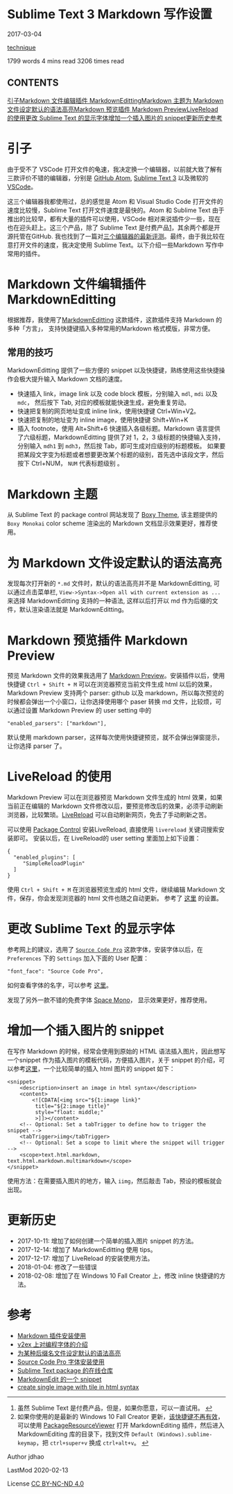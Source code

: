 # Sublime Text 3 Markdown 写作设置

2017-03-04 

[ technique ](https://jdhao.github.io/categories/technique/)

 1799 words 4 mins read 3206 times read

## CONTENTS

[引子](https://jdhao.github.io/2017/03/04/Sublime-Windows-Markdown/#引子)[Markdown 文件编辑插件 MarkdownEditting](https://jdhao.github.io/2017/03/04/Sublime-Windows-Markdown/#markdown-文件编辑插件-markdowneditting)[Markdown 主题](https://jdhao.github.io/2017/03/04/Sublime-Windows-Markdown/#markdown-主题)[为 Markdown 文件设定默认的语法高亮](https://jdhao.github.io/2017/03/04/Sublime-Windows-Markdown/#为-markdown-文件设定默认的语法高亮)[Markdown 预览插件 Markdown Preview](https://jdhao.github.io/2017/03/04/Sublime-Windows-Markdown/#markdown-预览插件-markdown-preview)[LiveReload 的使用](https://jdhao.github.io/2017/03/04/Sublime-Windows-Markdown/#livereload-的使用)[更改 Sublime Text 的显示字体](https://jdhao.github.io/2017/03/04/Sublime-Windows-Markdown/#更改-sublime-text-的显示字体)[增加一个插入图片的 snippet](https://jdhao.github.io/2017/03/04/Sublime-Windows-Markdown/#增加一个插入图片的-snippet)[更新历史](https://jdhao.github.io/2017/03/04/Sublime-Windows-Markdown/#更新历史)[参考](https://jdhao.github.io/2017/03/04/Sublime-Windows-Markdown/#参考)

# 引子

由于受不了 VSCode 打开文件的龟速，我决定换一个编辑器，以前就大致了解有三款评价不错的编辑器，分别是 [GitHub Atom](https://atom.io/), [Sublime Text 3](https://www.sublimetext.com/) 以及微软的 [VSCode](https://code.visualstudio.com/)。

这三个编辑器我都使用过，总的感觉是 Atom 和 Visual Studio Code 打开文件的速度比较慢，Sublime Text 打开文件速度是最快的。Atom 和 Sublime Text 由于推出的比较早，都有大量的插件可以使用，VSCode 相对来说插件少一些，现在也在迎头赶上。这三个产品，除了 Sublime Text 是付费产品[1](https://jdhao.github.io/2017/03/04/Sublime-Windows-Markdown/#fn:1)，其余两个都是开源托管在GitHub. 我也找到了一篇对[三个编辑器的最新评测](https://blog.xinhong.me/post/sublime-text-vs-vscode-vs-atom-performance-dec-2016/)。最终，由于我比较在意打开文件的速度，我决定使用 Sublime Text。以下介绍一些Markdown 写作中常用的插件。

# Markdown 文件编辑插件 MarkdownEditting

根据推荐，我使用了[MarkdownEditting](https://github.com/SublimeText-Markdown/MarkdownEditing) 这款插件，这款插件支持 Markdown 的多种「方言」， 支持快捷键插入多种常用的Markdown 格式模版，非常方便。

## 常用的技巧

MarkdownEditting 提供了一些方便的 snippet 以及快捷键，熟练使用这些快捷操作会极大提升输入 Markdown 文档的速度。

- 快速插入 link，image link 以及 code block 模板，分别输入 `mdl`, `mdi` 以及 `mdc`， 然后按下 Tab, 对应的模板就能快速生成，避免重复劳动。
- 快速把复制的网页地址变成 inline link，使用快捷键 Ctrl+Win+V[2](https://jdhao.github.io/2017/03/04/Sublime-Windows-Markdown/#fn:2)。
- 快速把复制的地址变为 inline image，使用快捷键 Shift+Win+K
- 插入 footnote，使用 Alt+Shift+6 快速插入各级标题。Markdown 语言提供了六级标题，MarkdownEditting 提供了对 1，2，3 级标题的快捷输入支持，分别输入 `mdh1` 到 `mdh3`，然后按 Tab，即可生成对应级别的标题模板。 如果要把某段文字变为标题或者想要更改某个标题的级别，首先选中该段文字，然后按下 Ctrl+NUM， `NUM` 代表标题级别 。

# Markdown 主题

从 Sublime Text 的 package control 网站发现了 [Boxy Theme](https://github.com/ihodev/sublime-boxy), 该主题提供的 `Boxy Monokai` color scheme 渲染出的 Markdown 文档显示效果更好，推荐使用。

# 为 Markdown 文件设定默认的语法高亮

发现每次打开新的 `*.md` 文件时，默认的语法高亮并不是 MarkdownEditting, 可以通过点击菜单栏, `View->Syntax->Open all with current extension as ...` 来选择 MarkdownEditting 支持的一种语法, 这样以后打开以 md 作为后缀的文件，默认渲染语法就是 MarkdownEditting。

# Markdown 预览插件 Markdown Preview

预览 Markdown 文件的效果我选用了 [Markdown Preview](https://github.com/revolunet/sublimetext-markdown-preview)。安装插件以后，使用快捷键 `Ctrl + Shift + M` 可以在浏览器预览当前文件生成 html 以后的效果，Markdown Preview 支持两个 parser: github 以及 markdown，所以每次预览的时候都会弹出一个小窗口，让你选择使用哪个 paser 转换 md 文件，比较烦，可以通过设置 Markdown Preview 的 user setting 中的

```fallback
"enabled_parsers": ["markdown"],
```

默认使用 markdown parser，这样每次使用快捷键预览，就不会弹出弹窗提示，让你选择 parser 了。

# LiveReload 的使用

Markdown Preview 可以在浏览器预览 Markdown 文件生成的 html 效果，如果当前正在编辑的 Markdown 文件修改以后，要预览修改后的效果，必须手动刷新浏览器，比较繁琐。[LiveReload](https://packagecontrol.io/packages/LiveReload) 可以自动刷新网页，免去了手动刷新之苦。

可以使用 [Package Control](https://packagecontrol.io/installation) 安装LiveReload, 直接使用 `livereload` 关键词搜索安装即可。 安装以后，在 LiveReload的 user setting 里面加上如下设置：

```fallback
{
  "enabled_plugins": [
     "SimpleReloadPlugin"
  ]
}
```

使用 `Ctrl + Shift + M` 在浏览器预览生成的 html 文件，继续编辑 Markdown 文件，保存，你会发现浏览器的 html 文件也随之自动更新。 参考了 [这里](https://github.com/SublimeText-Markdown/MarkdownEditing#enable-wysiwyg) 的设置。

# 更改 Sublime Text 的显示字体

参考网上的建议，选用了 [`Source Code Pro`](https://github.com/adobe-fonts/source-code-pro) 这款字体，安装字体以后，在 `Preferences` 下的 `Settings` 加入下面的 User 配置：

```fallback
"font_face": "Source Code Pro",
```

如何查看字体的名字，可以参考 [这里](https://jdhao.github.io/2017/05/13/guide-on-how-to-use-chinese-with-matplotlib/)。

发现了另外一款不错的免费字体 [Space Mono](https://fonts.google.com/specimen/Space+Mono)， 显示效果更好，推荐使用。

# 增加一个插入图片的 snippet

在写作 Markdown 的时候，经常会使用到原始的 HTML 语法插入图片，因此想写一个snippet 作为插入图片的模板代码，方便插入图片，关于 snippet 的介绍，可以参考[这里](http://docs.sublimetext.info/en/latest/extensibility/snippets.html)，一个比较简单的插入 html 图片的 snippet 如下：

```fallback
<snippet>
    <description>insert an image in html syntax</description>
    <content>
        <![CDATA[<img src="${1:image link}"
         title="${2:image title}"
         style="float: middle;"
         >]]></content>
    <!-- Optional: Set a tabTrigger to define how to trigger the snippet -->
    <tabTrigger>iimg</tabTrigger>
    <!-- Optional: Set a scope to limit where the snippet will trigger -->
    <scope>text.html.markdown, text.html.markdown.multimarkdown</scope>
</snippet>
```

使用方法：在需要插入图片的地方，输入 `iimg`，然后敲击 Tab，预设的模板就会出现。

# 更新历史

- 2017-10-11: 增加了如何创建一个简单的插入图片 snippet 的方法。
- 2017-12-14: 增加了 MarkdownEditting 使用 tips。
- 2017-12-17: 增加了 LiveReload 的安装使用方法。
- 2018-01-04: 修改了一些错误
- 2018-02-08: 增加了在 Windows 10 Fall Creator 上，修改 inline 快捷键的方法。

# 参考

- [Markdown 插件安装使用](http://www.jianshu.com/p/335b7d1be39e)
- [v2ex 上对编程字体的介绍](https://www.v2ex.com/t/217878)
- [为某种后缀名文件设定默认的语法高亮](http://stackoverflow.com/questions/7574502/set-default-syntax-to-different-filetype-in-sublime-text-2)
- [Source Code Pro 字体安装使用](http://t.cn/RiaAdZ0)
- [Sublime Text package 的在线仓库](https://packagecontrol.io/)
- [MarkdownEdit 的一个 snippet](https://goo.gl/KsVtS3)
- [create single image with tile in html syntax](https://hypjudy.github.io/2017/02/04/tips-about-blog/)

------

1. 虽然 Sublime Text 是付费产品，但是，如果你愿意，可以一直试用。 [↩︎](https://jdhao.github.io/2017/03/04/Sublime-Windows-Markdown/#fnref:1)
2. 如果你使用的是最新的 Windows 10 Fall Creator 更新，[该快捷键不再有效](https://github.com/SublimeText-Markdown/MarkdownEditing/issues/488)，可以使用 [PackageResourceViewer](https://github.com/skuroda/PackageResourceViewer) 打开 MarkdownEditing 插件，然后进入 MarkdownEditing 库的目录下，找到文件 `Default (Windows).sublime-keymap`，把 `ctrl+super+v` 换成 `ctrl+alt+v`。 [↩︎](https://jdhao.github.io/2017/03/04/Sublime-Windows-Markdown/#fnref:2)

Author jdhao

LastMod 2020-02-13

License [CC BY-NC-ND 4.0](https://creativecommons.org/licenses/by-nc-nd/4.0/)